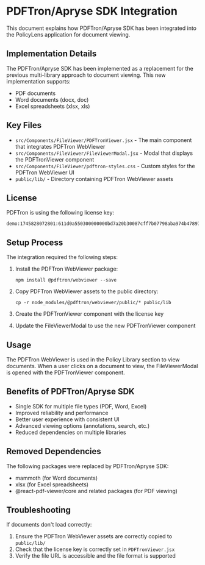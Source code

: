 # PDFTron/Apryse SDK Integration

This document explains how PDFTron/Apryse SDK has been integrated into the PolicyLens application for document viewing.

## Implementation Details

The PDFTron/Apryse SDK has been implemented as a replacement for the previous multi-library approach to document viewing. This new implementation supports:

- PDF documents
- Word documents (docx, doc)
- Excel spreadsheets (xlsx, xls)

## Key Files

- `src/Components/FileViewer/PDFTronViewer.jsx` - The main component that integrates PDFTron WebViewer
- `src/Components/FileViewer/FileViewerModal.jsx` - Modal that displays the PDFTronViewer component
- `src/Components/FileViewer/pdftron-styles.css` - Custom styles for the PDFTron WebViewer UI
- `public/lib/` - Directory containing PDFTron WebViewer assets

## License

PDFTron is using the following license key:

```
demo:1745828072801:611d0a550300000000bd7a20b30087cff7b07798aba974b478971f4722
```

## Setup Process

The integration required the following steps:

1. Install the PDFTron WebViewer package:

   ```
   npm install @pdftron/webviewer --save
   ```

2. Copy PDFTron WebViewer assets to the public directory:

   ```
   cp -r node_modules/@pdftron/webviewer/public/* public/lib
   ```

3. Create the PDFTronViewer component with the license key

4. Update the FileViewerModal to use the new PDFTronViewer component

## Usage

The PDFTron WebViewer is used in the Policy Library section to view documents. When a user clicks on a document to view, the FileViewerModal is opened with the PDFTronViewer component.

## Benefits of PDFTron/Apryse SDK

- Single SDK for multiple file types (PDF, Word, Excel)
- Improved reliability and performance
- Better user experience with consistent UI
- Advanced viewing options (annotations, search, etc.)
- Reduced dependencies on multiple libraries

## Removed Dependencies

The following packages were replaced by PDFTron/Apryse SDK:

- mammoth (for Word documents)
- xlsx (for Excel spreadsheets)
- @react-pdf-viewer/core and related packages (for PDF viewing)

## Troubleshooting

If documents don't load correctly:

1. Ensure the PDFTron WebViewer assets are correctly copied to `public/lib/`
2. Check that the license key is correctly set in `PDFTronViewer.jsx`
3. Verify the file URL is accessible and the file format is supported
